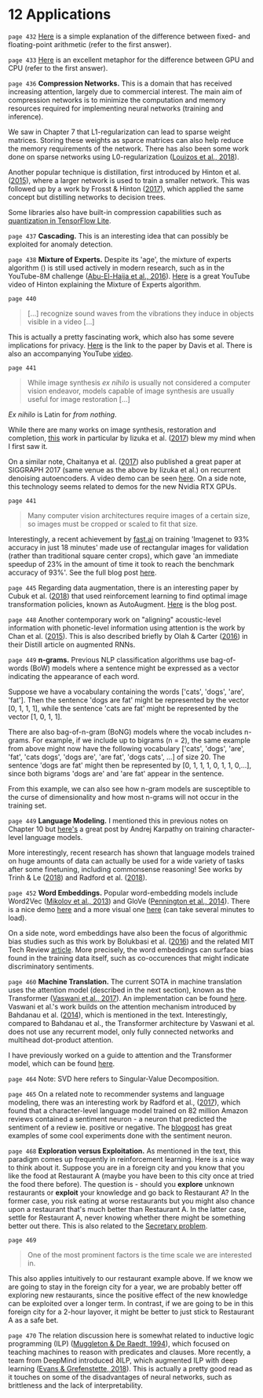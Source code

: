 # 12 Applications

`page 432` [Here](https://stackoverflow.com/questions/7524838/fixed-point-vs-floating-point-number) is a simple explanation of the difference between fixed- and floating-point arithmetic (refer to the first answer).

`page 433` [Here](https://www.quora.com/Why-are-GPUs-more-powerful-than-CPUs) is an excellent metaphor for the difference between GPU and CPU (refer to the first answer).

`page 436` **Compression Networks.** This is a domain that has received increasing attention, largely due to commercial interest. The main aim of compression networks is to minimize the computation and memory resources required for implementing neural networks (training and inference). 

We saw in Chapter 7 that L1-regularization can lead to sparse weight matrices. Storing these weights as sparce matrices can also help reduce the memory requirements of the network. There has also been some work done on sparse networks using L0-regularization ([Louizos et al., 2018](https://arxiv.org/abs/1712.01312)).

Another popular technique is distillation, first introduced by Hinton et al. ([2015](https://arxiv.org/abs/1503.02531)), where a larger network is used to train a smaller network. This was followed up by a work by Frosst & Hinton ([2017](https://arxiv.org/abs/1711.09784)), which applied the same concept but distilling networks to decision trees.

Some libraries also have built-in compression capabilities such as [quantization in TensorFlow Lite](https://www.tensorflow.org/performance/quantization).

`page 437` **Cascading.** This is an interesting idea that can possibly be exploited for anomaly detection.

`page 438` **Mixture of Experts.** Despite its 'age', the mixture of experts algorithm () is still used actively in modern research, such as in the YouTube-8M challenge ([Abu-El-Haija et al., 2016](https://arxiv.org/abs/1609.08675)). [Here](https://www.youtube.com/watch?v=2G99dq7ccqc) is a great YouTube video of Hinton explaining the Mixture of Experts algorithm.

`page 440`

> [...] recognize sound waves from the vibrations they induce in objects visible in a video [...]

This is actually a pretty fascinating work, which also has some severe implications for privacy. [Here](https://dl.acm.org/citation.cfm?id=2601119) is the link to the paper by Davis et al. There is also an accompanying YouTube [video](https://www.youtube.com/watch?v=FKXOucXB4a8).

`page 441`

> While image synthesis *ex nihilo* is usually not considered a computer vision endeavor, models capable of image synthesis are usually useful for image restoration [...]

*Ex nihilo* is Latin for *from nothing*. 

While there are many works on image synthesis, restoration and completion, [this](http://hi.cs.waseda.ac.jp/~iizuka/projects/completion/en/) work in particular by Iizuka et al. ([2017](http://hi.cs.waseda.ac.jp/~iizuka/projects/completion/data/completion_sig2017.pdf)) blew my mind when I first saw it.

On a similar note, Chaitanya et al. ([2017](https://research.nvidia.com/publication/interactive-reconstruction-monte-carlo-image-sequences-using-recurrent-denoising)) also published a great paper at SIGGRAPH 2017 (same venue as the above by Iizuka et al.) on recurrent denoising autoencoders. A video demo can be seen [here](https://www.youtube.com/watch?v=9yy18s-FHWw). On a side note, this technology seems related to demos for the new Nvidia RTX GPUs.

`page 441`

> Many computer vision architectures require images of a certain size, so images must be cropped or scaled to fit that size.

Interestingly, a recent achievement by [fast.ai](https://www.fast.ai) on training 'Imagenet to 93% accuracy in just 18 minutes' made use of rectangular images for validation (rather than traditional square center crops), which gave 'an immediate speedup of 23% in the amount of time it took to reach the benchmark accuracy of 93%'. See the full blog post [here](http://www.fast.ai/2018/08/10/fastai-diu-imagenet/).

`page 445` Regarding data augmentation, there is an interesting paper by Cubuk et al. ([2018](https://arxiv.org/abs/1805.09501)) that used reinforcement learning to find optimal image transformation policies, known as AutoAugment. [Here](https://ai.googleblog.com/2018/06/improving-deep-learning-performance.html) is the blog post.

`page 448` Another contemporary work on "aligning" acoustic-level information with phonetic-level information using attention is the work by Chan et al. ([2015](https://arxiv.org/abs/1508.01211)). This is also described briefly by Olah & Carter ([2016](https://distill.pub/2016/augmented-rnns/)) in their Distill article on augmented RNNs.

`page 449` **n-grams.** Previous NLP classification algorithms use bag-of-words (BoW) models where a sentence might be expressed as a vector indicating the appearance of each word.

Suppose we have a vocabulary containing the words ['cats', 'dogs', 'are', 'fat']. Then the sentence 'dogs are fat' might be represented by the vector [0, 1, 1, 1], while the sentence 'cats are fat' might be represented by the vector [1, 0, 1, 1]. 

There are also bag-of-n-gram (BoNG) models where the vocab includes n-grams. For example, if we include up to bigrams (n = 2), the same example from above might now have the following vocabulary ['cats', 'dogs', 'are', 'fat', 'cats dogs', 'dogs are', 'are fat', 'dogs cats', ...] of size 20. The sentence 'dogs are fat' might then be represented by [0, 1, 1, 1, 0, 1, 1, 0,...], since both bigrams 'dogs are' and 'are fat' appear in the sentence. 

From this example, we can also see how n-gram models are susceptible to the curse of dimensionality and how most n-grams will not occur in the training set.

`page 449` **Language Modeling.** I mentioned this in previous notes on Chapter 10 but [here's](http://karpathy.github.io/2015/05/21/rnn-effectiveness/) a great post by Andrej Karpathy on training character-level language models. 

More interestingly, recent research has shown that language models trained on huge amounts of data can actually be used for a wide variety of tasks after some finetuning, including commonsense reasoning! See works by Trinh & Le ([2018](https://arxiv.org/abs/1806.02847)) and Radford et al. ([2018](https://blog.openai.com/language-unsupervised/)).

`page 452` **Word Embeddings.** Popular word-embedding models include Word2Vec ([Mikolov et al., 2013](https://arxiv.org/abs/1301.3781)) and GloVe ([Pennington et al., 2014](https://nlp.stanford.edu/pubs/glove.pdf)). There is a nice demo [here](http://bionlp-www.utu.fi/wv_demo/) and a more visual one [here](https://lamyiowce.github.io/word2viz/) (can take several minutes to load).

On a side note, word embeddings have also been the focus of algorithmic bias studies such as this work by Bolukbasi et al. ([2016](https://arxiv.org/abs/1607.06520)) and the related MIT Tech Review [article](https://www.technologyreview.com/s/602025/how-vector-space-mathematics-reveals-the-hidden-sexism-in-language/). More precisely, the word embeddings can surface bias found in the training data itself, such as co-occurences that might indicate discriminatory sentiments.

`page 460` **Machine Translation.** The current SOTA in machine translation uses the attention model (described in the next section), known as the Transformer ([Vaswani et al., 2017](https://arxiv.org/abs/1706.03762)). An implementation can be found [here](https://github.com/tensorflow/tensor2tensor). Vaswani et al.'s work builds on the attention mechanism introduced by Bahdanau et al. ([2014](https://arxiv.org/abs/1409.0473)), which is mentioned in the text. Interestingly, compared to Bahdanau et al., the Transformer architecture by Vaswani et al. does not use any recurrent model, only fully connected networks and multihead dot-product attention.

I have previously worked on a guide to attention and the Transformer model, which can be found [here](https://github.com/greentfrapp/attention-primer).

`page 464` Note: SVD here refers to Singular-Value Decomposition. 

`page 465` On a related note to recommender systems and language modeling, there was an interesting work by Radford et al., ([2017](https://blog.openai.com/unsupervised-sentiment-neuron/)), which found that a character-level language model trained on 82 million Amazon reviews contained a sentiment neuron - a neuron that predicted the sentiment of a review ie. positive or negative. The [blogpost](https://blog.openai.com/unsupervised-sentiment-neuron/) has great examples of some cool experiments done with the sentiment neuron.

`page 468` **Exploration versus Exploitation.** As mentioned in the text, this paradigm comes up frequently in reinforcement learning. Here is a nice way to think about it. Suppose you are in a foreign city and you know that you like the food at Restaurant A (maybe you have been to this city once at tried the food there before). The question is - should you **explore** unknown restaurants or **exploit** your knowledge and go back to Restaurant A? In the former case, you risk eating at worse restaurants but you might also chance upon a restaurant that's much better than Restaurant A. In the latter case, settle for Restaurant A, never knowing whether there might be something better out there. This is also related to the [Secretary problem](https://en.wikipedia.org/wiki/Secretary_problem).

`page 469`

> One of the most prominent factors is the time scale we are interested in.

This also applies intuitively to our restaurant example above. If we know we are going to stay in the foreign city for a year, we are probably better off exploring new restaurants, since the positive effect of the new knowledge can be exploited over a longer term. In contrast, if we are going to be in this foreign city for a 2-hour layover, it might be better to just stick to Restaurant A as a safe bet.

`page 470` The relation discussion here is somewhat related to inductive logic programming (ILP) ([Muggleton & De Raedt, 1994](https://www.sciencedirect.com/science/article/pii/0743106694900353)), which focused on teaching machines to reason with predicates and clauses. More recently, a team from DeepMind introduced ∂ILP, which augmented ILP with deep learning ([Evans & Grefenstette, 2018](https://arxiv.org/abs/1711.04574)). This is actually a pretty good read as it touches on some of the disadvantages of neural networks, such as brittleness and the lack of interpretability.
